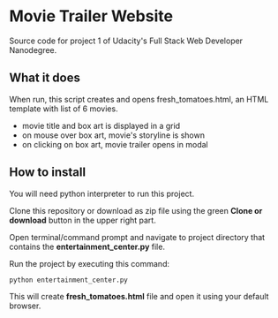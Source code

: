 # Movie Trailer Website
Source code for project 1 of Udacity's Full Stack Web Developer Nanodegree.

## What it does
When run, this script creates and opens fresh_tomatoes.html, an HTML template with list of 6 movies. 
- movie title and box art is displayed in a grid
- on mouse over box art, movie's storyline is shown
- on clicking on box art, movie trailer opens in modal

## How to install
You will need python interpreter to run this project.

Clone this repository or download as zip file using the green **Clone or download** button in the upper right part.

Open terminal/command prompt and navigate to project directory that contains the **entertainment_center.py** file.

Run the project by executing this command:

`python entertainment_center.py`

This will create **fresh_tomatoes.html** file and open it using your default browser. 